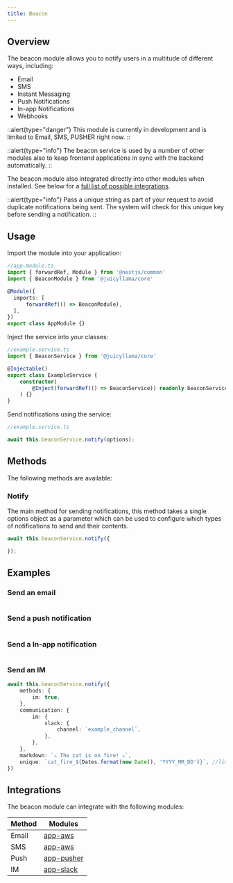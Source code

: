 ```yaml
---
title: Beacon
---
```


## Overview

The beacon module allows you to notify users in a multitude of different ways, including:

* Email
* SMS
* Instant Messaging
* Push Notifications
* In-app Notifications
* Webhooks

::alert{type="danger"}
This module is currently in development and is limited to Email, SMS, PUSHER right now.
::

::alert{type="info"}
The beacon service is used by a number of other modules also to keep frontend applications in sync with the backend automatically.
::

The beacon module also integrated directly into other modules when installed. See below for a [full list of possible integrations](#integrations).

::alert{type="info"}
Pass a unique string as part of your request to avoid duplicate notifications being sent. The system will check for this unique key before sending a notification.
::

## Usage

Import the module into your application:

```typescript
//app.module.ts
import { forwardRef, Module } from '@nestjs/common'
import { BeaconModule } from '@juicyllama/core'

@Module({
  imports: [
	  forwardRef(() => BeaconModule),
  ],
})
export class AppModule {}
```

Inject the service into your classes:

```typescript
//example.service.ts
import { BeaconService } from '@juicyllama/core'

@Injectable()
export class ExampleService {
	constructor(
		@Inject(forwardRef(() => BeaconService)) readonly beaconService: BeaconService,
	) {}
}
```

Send notifications using the service:

```typescript
//example.service.ts

await this.beaconService.notify(options);
```


## Methods

The following methods are available:

### Notify

The main method for sending notifications, this method takes a single options object as a parameter which can be used to configure which types of notifications to send and their contents.

```typescript
await this.beaconService.notify({

});
```

## Examples

### Send an email

```typescript
```

### Send a push notification

```typescript
```

### Send a In-app notification

```typescript
```

### Send an IM

```typescript
await this.beaconService.notify({
	methods: {
		im: true,
	},
	communication: {
		im: {
			slack: {
				channel: `example_channel`,
			},
		},
	},
	markdown: `⚠️ The cat is on fire! ⚠️`,
	unique: `cat_fire_${Dates.format(new Date(), 'YYYY_MM_DD')}`, //limit this type of alert to daily
})
```


## Integrations

The beacon module can integrate with the following modules:

| Method | Modules                  |
| --- |--------------------------|
| Email | [app-aws]()              |
| SMS | [app-aws]()              |
| Push | [app-pusher]()           |
| IM | [app-slack](/apps/slack/readme) |

